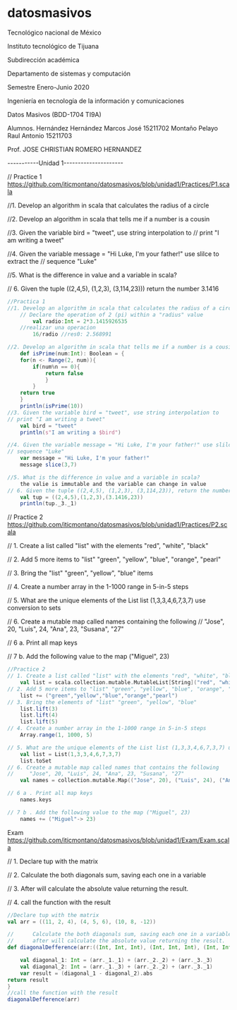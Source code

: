 # datosmasivos
Tecnológico nacional de México
 
Instituto tecnológico de Tijuana

Subdirección académica

Departamento de sistemas y computación

Semestre	Enero-Junio 2020

Ingeniería en tecnología de la información y comunicaciones

Datos Masivos (BDD-1704 TI9A) 

Alumnos. Hernández Hernández Marcos José 15211702
         Montaño Pelayo Raul Antonio 15211703

Prof. JOSE CHRISTIAN ROMERO HERNANDEZ	

-----------Unidad 1---------------------

// Practice 1 https://github.com/iticmontano/datosmasivos/blob/unidad1/Practices/P1.scala

//1. Develop an algorithm in scala that calculates the radius of a circle

//2. Develop an algorithm in scala that tells me if a number is a cousin

//3. Given the variable bird = "tweet", use string interpolation to
// print "I am writing a tweet"

//4. Given the variable message = "Hi Luke, I'm your father!" use slilce to extract the
// sequence "Luke"

//5. What is the difference in value and a variable in scala?

// 6. Given the tuple ((2,4,5), (1,2,3), (3,114,23))) return the number 3.1416


````scala
//Practica 1
//1. Develop an algorithm in scala that calculates the radius of a circle
    // Declare the operation of 2 (pi) within a "radius" value
        val radio:Int = 2*3.1415926535
    //realizar una operacion
        16/radio //res0: 2.568991

//2. Develop an algorithm in scala that tells me if a number is a cousin
    def isPrime(num:Int): Boolean = {
    for(n <- Range(2, num)){
        if(num%n == 0){
            return false
            }
        }
    return true
    }
    println(isPrime(10))
//3. Given the variable bird = "tweet", use string interpolation to
// print "I am writing a tweet"
    val bird = "tweet"
    println(s"I am writing a $bird")

//4. Given the variable message = "Hi Luke, I'm your father!" use slilce to extract the
// sequence "Luke"
    var message = "Hi Luke, I'm your father!"
    message slice(3,7)

//5. What is the difference in value and a variable in scala?
    the valie is immutable and the variable can change in value
// 6. Given the tuple ((2,4,5), (1,2,3), (3,114,23)), return the number 3.1416
    val tup = ((2,4,5),(1,2,3),(3.1416,23))
    println(tup._3._1)

````


// Practice 2 https://github.com/iticmontano/datosmasivos/blob/unidad1/Practices/P2.scala

// 1. Create a list called "list" with the elements "red", "white", "black"

// 2. Add 5 more items to "list" "green", "yellow", "blue", "orange", "pearl"

// 3. Bring the "list" "green", "yellow", "blue" items

// 4. Create a number array in the 1-1000 range in 5-in-5 steps

// 5. What are the unique elements of the List list (1,3,3,4,6,7,3,7) use conversion to sets

// 6. Create a mutable map called names containing the following
// "Jose", 20, "Luis", 24, "Ana", 23, "Susana", "27"

// 6 a. Print all map keys

// 7 b. Add the following value to the map ("Miguel", 23)


```scala
//Practice 2
// 1. Create a list called "list" with the elements "red", "white", "black"
    val list = scala.collection.mutable.MutableList[String]("red", "white", "black")
// 2. Add 5 more items to "list" "green", "yellow", "blue", "orange", "pearl"
    list += ("green","yellow","blue","orange","pearl")
// 3. Bring the elements of "list" "green", "yellow", "blue"
    list.lift(3)
    list.lift(4)
    list.lift(5)
// 4. Create a number array in the 1-1000 range in 5-in-5 steps
    Array.range(1, 1000, 5)

// 5. What are the unique elements of the List list (1,3,3,4,6,7,3,7) use conversion to sets
    val list = List(1,3,3,4,6,7,3,7)
    list.toSet
// 6. Create a mutable map called names that contains the following
//     "Jose", 20, "Luis", 24, "Ana", 23, "Susana", "27"
    val names = collection.mutable.Map(("Jose", 20), ("Luis", 24), ("Ana", 23), ("Susana", 27))

// 6 a . Print all map keys
    names.keys

// 7 b . Add the following value to the map ("Miguel", 23)
    names += ("Miguel"-> 23)

```



Exam https://github.com/iticmontano/datosmasivos/blob/unidad1/Exam/Exam.scala

// 1. Declare tup with the matrix

// 2. Calculate the both diagonals sum, saving each one in a variable

// 3. After will calculate the absolute value returning the result.

// 4. call the function with the result


```scala
//Declare tup with the matrix
val arr = ((11, 2, 4), (4, 5, 6), (10, 8, -12))

//      Calculate the both diagonals sum, saving each one in a variable, 
//      after will calculate the absolute value returning the result.
def diagonalDefference(arr:((Int, Int, Int), (Int, Int, Int), (Int, Int, Int))): Int = {

    val diagonal_1: Int = (arr._1._1) + (arr._2._2) + (arr._3._3)
    val diagonal_2: Int = (arr._1._3) + (arr._2._2) + (arr._3._1)
    var result = (diagonal_1 - diagonal_2).abs
return result
}
//call the function with the result
diagonalDefference(arr)
```


